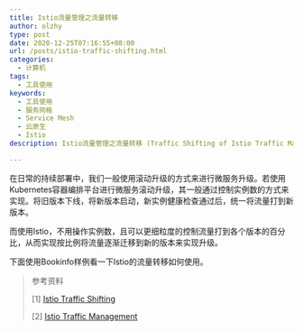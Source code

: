 ```yaml
---
title: Istio流量管理之流量转移
author: olzhy
type: post
date: 2020-12-25T07:16:55+08:00
url: /posts/istio-traffic-shifting.html
categories:
  - 计算机
tags:
  - 工具使用
keywords:
  - 工具使用
  - 服务网格
  - Service Mesh
  - 云原生
  - Istio
description: Istio流量管理之流量转移 (Traffic Shifting of Istio Traffic Management)

---
```

在日常的持续部署中，我们一般使用滚动升级的方式来进行微服务升级。若使用Kubernetes容器编排平台进行微服务滚动升级，其一般通过控制实例数的方式来实现。将旧版本下线，将新版本启动，新实例健康检查通过后，统一将流量打到新版本。

而使用Istio，不用操作实例数，且可以更细粒度的控制流量打到各个版本的百分比，从而实现按比例将流量逐渐迁移到新的版本来实现升级。

下面使用Bookinfo样例看一下Istio的流量转移如何使用。



> 参考资料
>
> [1] [Istio Traffic Shifting](https://istio.io/latest/docs/tasks/traffic-management/traffic-shifting/)
>
> [2] [Istio Traffic Management](https://istio.io/latest/docs/concepts/traffic-management/)
